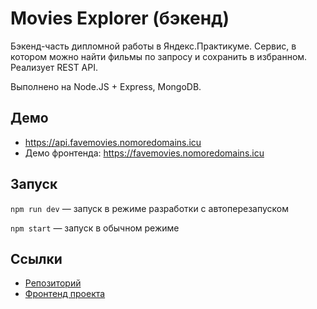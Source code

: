 # Movies Explorer (бэкенд)

Бэкенд-часть дипломной работы в Яндекс.Практикуме. Сервис, в котором можно найти фильмы по запросу и сохранить в избранном. Реализует REST API.

Выполнено на Node.JS + Express, MongoDB.

## Демо

* https://api.favemovies.nomoredomains.icu
* Демо фронтенда: https://favemovies.nomoredomains.icu

## Запуск

`npm run dev` — запуск в режиме разработки с автоперезапуском

`npm start` — запуск в обычном режиме

## Ссылки

* [Репозиторий](https://github.com/d-ogarkov/movies-explorer-api)
* [Фронтенд проекта](https://github.com/d-ogarkov/movies-explorer-frontend)
